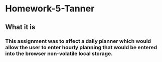 # Homework-5-Tanner
## What it is
### This assignment was to affect a daily planner which would allow the user to enter hourly planning that would be entered into the browser non-volatile local storage.

